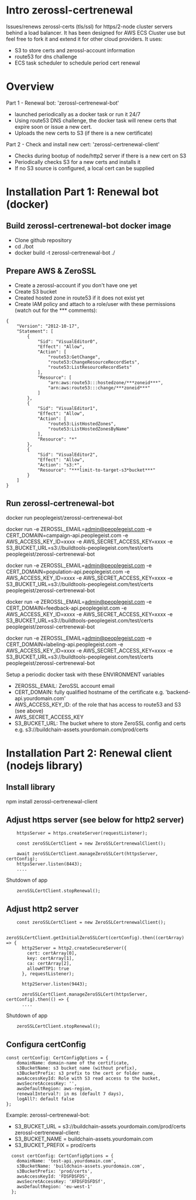 # Intro zerossl-certrenewal
Issues/renews zerossl-certs (tls/ssl) for https/2-node cluster servers behind a load balancer.
It has been designed for AWS ECS Cluster use but feel free to fork it and extend it for other cloud providers.
It uses:
- S3 to store certs and zerossl-account information
- route53 for dns challenge
- ECS task scheduler to schedule period cert renewal


# Overview
Part 1 - Renewal bot: 'zerossl-certrenewal-bot'
- launched periodically as a docker task or run it 24/7
- Using route53 DNS challenge, the docker task will renew certs that expire soon or issue a new cert.
- Uploads the new certs to S3 (if there is a new certificate)


Part 2 - Check and install new cert: 'zerossl-certrenewal-client'
- Checks during bootup of node/http2 server if there is a new cert on S3
- Periodically checks S3 for a new certs and installs it
- If no S3 source is configured, a local cert can be supplied

# Installation Part 1: Renewal bot (docker)
## Build zerossl-certrenewal-bot docker image
- Clone github repository
- cd ./bot
- docker build -t zerossl-certrenewal-bot ./
## Prepare AWS & ZeroSSL
- Create a zerossl-account if you don't have one yet
- Create S3 bucket
- Created hosted zone in route53 if it does not exist yet
- Create IAM policy and attach to a role/user with these permissions (watch out for the *** comments):

```
{
    "Version": "2012-10-17",
    "Statement": [
        {
            "Sid": "VisualEditor0",
            "Effect": "Allow",
            "Action": [
                "route53:GetChange",
                "route53:ChangeResourceRecordSets",
                "route53:ListResourceRecordSets"
            ],
            "Resource": [
                "arn:aws:route53:::hostedzone/***zoneid***",
                "arn:aws:route53:::change/***zoneid***"
            ]
        },
        {
            "Sid": "VisualEditor1",
            "Effect": "Allow",
            "Action": [
                "route53:ListHostedZones",
                "route53:ListHostedZonesByName"
            ],
            "Resource": "*"
        },
        {
            "Sid": "VisualEditor2",
            "Effect": "Allow",
            "Action": "s3:*",
            "Resource": "***limit-to-target-s3*bucket***"
        }
    ]
}
```

## Run zerossl-certrenewal-bot
docker run peoplegeist/zerossl-certrenewal-bot

docker run -e ZEROSSL_EMAIL=admin@peoplegeist.com -e CERT_DOMAIN=campaign-api.peoplegeist.com -e AWS_ACCESS_KEY_ID=xxxx -e AWS_SECRET_ACCESS_KEY=xxxx -e S3_BUCKET_URL=s3://buildtools-peoplegeist.com/test/certs peoplegeist/zerossl-certrenewal-bot

docker run -e ZEROSSL_EMAIL=admin@peoplegeist.com -e CERT_DOMAIN=population-api.peoplegeist.com -e AWS_ACCESS_KEY_ID=xxxx -e AWS_SECRET_ACCESS_KEY=xxxx -e S3_BUCKET_URL=s3://buildtools-peoplegeist.com/test/certs peoplegeist/zerossl-certrenewal-bot

docker run -e ZEROSSL_EMAIL=admin@peoplegeist.com -e CERT_DOMAIN=feedback-api.peoplegeist.com -e AWS_ACCESS_KEY_ID=xxxx -e AWS_SECRET_ACCESS_KEY=xxxx -e S3_BUCKET_URL=s3://buildtools-peoplegeist.com/test/certs peoplegeist/zerossl-certrenewal-bot

docker run -e ZEROSSL_EMAIL=admin@peoplegeist.com -e CERT_DOMAIN=labeling-api.peoplegeist.com -e AWS_ACCESS_KEY_ID=xxxx -e AWS_SECRET_ACCESS_KEY=xxxx -e S3_BUCKET_URL=s3://buildtools-peoplegeist.com/test/certs peoplegeist/zerossl-certrenewal-bot

Setup a periodic docker task with these ENVIRONMENT variables
- ZEROSSL_EMAIL: ZeroSSL account email
- CERT_DOMAIN: fully qualified hostname of the certificate e.g. 'backend-api.yourdomain.com'
- AWS_ACCESS_KEY_ID: of the role that has access to route53 and S3 (see above)
- AWS_SECRET_ACCESS_KEY
- S3_BUCKET_URL: The bucket where to store ZeroSSL config and certs e.g. s3://buildchain-assets.yourdomain.com/prod/certs

# Installation Part 2: Renewal client (nodejs library)
## Install library

npm install zerossl-certrenewal-client

## Adjust https server (see below for http2 server)

```
    httpsServer = https.createServer(requestListener);

    const zeroSSLCertClient = new ZeroSSLCertrenewalClient();

    await zeroSSLCertClient.manageZeroSSLCert(httpsServer, certConfig);    
    httpsServer.listen(8443);
    ....

```

Shutdown of app
```
    zeroSSLCertClient.stopRenewal();
```

## Adjust http2 server 

```
    const zeroSSLCertClient = new ZeroSSLCertrenewalClient();
    
    zeroSSLCertClient.getInitialZeroSSLCert(certConfig).then((certArray) => {
      http2Server = http2.createSecureServer({
        cert: certArray[0],
        key: certArray[1],
        ca: certArray[2],
        allowHTTP1: true
      }, requestListener);

      http2Server.listen(9443);

      zeroSSLCertClient.manageZeroSSLCert(httpsServer, certConfig).then(() => {
      ....

```

Shutdown of app
```
    zeroSSLCertClient.stopRenewal();
```

## Configura certConfig

```
const certConfig: CertConfigOptions = {
    domainName: domain-name of the certificate,
    s3BucketName: s3 bucket name (without prefix),
    s3BucketPrefix: s3 prefix to the cert or folder name,
    awsAccessKeyId: Role with S3 read access to the bucket,
    awsSecretAccessKey: '',
    awsDefaultRegion: aws-region,
    renewalInterval?: in ms (default 7 days),
    logAll?: default false
};

```

Example:
zerossl-certrenewal-bot:
- S3_BUCKET_URL = s3://buildchain-assets.yourdomain.com/prod/certs
zerossl-certrenewal-client:
- S3_BUCKET_NAME = buildchain-assets.yourdomain.com
- S3_BUCKET_PREFIX =  prod/certs

```
  const certConfig: CertConfigOptions = {
    domainName: 'test-api.yourdomain.com',
    s3BucketName: 'buildchain-assets.yourdomain.com',
    s3BucketPrefix: 'prod/certs',
    awsAccessKeyId: 'FDSFDSFDS',
    awsSecretAccessKey: 'XFDSFDSFDSf',
    awsDefaultRegion: 'eu-west-1'
  };
```
